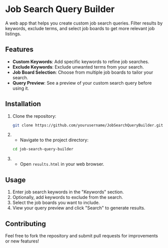 # Job Search Query Builder

A web app that helps you create custom job search queries. Filter results by keywords, exclude terms, and select job boards to get more relevant job listings.

## Features

- **Custom Keywords**: Add specific keywords to refine job searches.
- **Exclude Keywords**: Exclude unwanted terms from your search.
- **Job Board Selection**: Choose from multiple job boards to tailor your search.
- **Query Preview**: See a preview of your custom search query before using it.

## Installation

1. Clone the repository:
   ```bash
   git clone https://github.com/yourusername/JobSearchQueryBuilder.git
2. - Navigate to the project directory:
    ```bash
    cd job-search-query-builder
    ```
3. - Open `results.html` in your web browser.

## Usage

1. Enter job search keywords in the "Keywords" section.
2. Optionally, add keywords to exclude from the search.
3. Select the job boards you want to include.
4. View your query preview and click "Search" to generate results.

## Contributing

Feel free to fork the repository and submit pull requests for improvements or new features!

